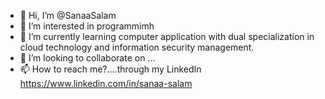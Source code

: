 - 👋 Hi, I’m @SanaaSalam
- 👀 I’m interested in programmimh
- 🌱 I’m currently learning computer application with dual specialization in cloud technology and information security management.
- 💞️ I’m looking to collaborate on ...
- 📫 How to reach me?....through my LinkedIn https://www.linkedin.com/in/sanaa-salam

<!---
SanaaSalam/SanaaSalam is a ✨ special ✨ repository because its `README.md` (this file) appears on your GitHub profile.
You can click the Preview link to take a look at your changes.
--->
